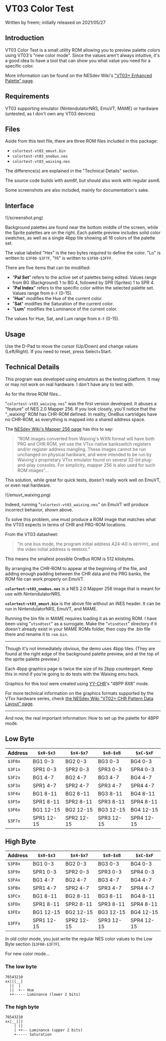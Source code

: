 VT03 Color Test
===============
Written by freem; initially released on 2021/05/27

Introduction
------------
VT03 Color Test is a small utility ROM allowing you to preview palette colors
using VT03's "new color mode". Since the values aren't always intuitive, it's
a good idea to have a tool that can show you what value you need for a specific
color.

More information can be found on the NESdev Wiki's ["VT03+ Enhanced Palette" page](http://wiki.nesdev.com/w/index.php/VT03%2B_Enhanced_Palette).

Requirements
------------
VT03 supporting emulator (NintendulatorNRS, EmuVT, MAME) or hardware (untested,
as I don't own any VT03 devices)

Files
-----
Aside from this text file, there are three ROM files included in this package:
- `colortest-vt03_emuvt.bin`
- `colortest-vt03_onebus.nes`
- `colortest-vt03_waixing.nes`

The difference(s) are explained in the "Technical Details" section.

The source code builds with asm6f, but should also work with regular asm6.

Some screenshots are also included, mainly for documentation's sake.

Interface
---------
!(/screenshot.png)

Background palettes are found near the bottom middle of the screen, while the
Sprite palettes are on the right. Each palette preview includes solid color
swatches, as well as a single 4bpp tile showing all 16 colors of the palette
set.

The value labeled "Hex" is the two bytes required to define the color.
"Lo" is written to `$3F00-$3F7F`, "Hi" is written to `$3F80-$3FFF`.

There are five items that can be modified:

- "**Pal Set**" refers to the active set of palettes being edited.
  Values range from BG (Background) 1 to BG 4, followed by SPR (Sprites) 1 to SPR 4.
- "**Pal Index**" refers to the specific color within the selected palette set.
  Values range from `0-F` (0-15).
- "**Hue**" modifies the Hue of the current color.
- "**Sat**" modifies the Saturation of the current color.
- "**Lum**" modifies the Luminance of the current color.

The values for Hue, Sat, and Lum range from `0-F` (0-15).

Usage
-----
Use the D-Pad to move the cursor (Up/Down) and change values (Left/Right).
If you need to reset, press Select+Start.

Technical Details
-----------------
This program was developed using emulators as the testing platform.
It may or may not work on real hardware. I don't have any to test with.

As for the three ROM files...

"`colortest-vt03_waixing.nes`" was the first version developed.
It abuses a "feature" of NES 2.0 Mapper 256. If you look closely, you'll
notice that the "_waixing" ROM has CHR-ROM defined. In reality, OneBus
cartridges have no CHR-ROM, as everything is mapped into a shared address
space.

The [NESdev Wiki's Mapper 256 page](http://wiki.nesdev.com/w/index.php/NES_2.0_Mapper_256) has this to say:
> "ROM images converted from Waixing's WXN format will have both PRG and
> CHR ROM, yet use the VTxx-native bankswitch registers and/or register
> address mangling. These images cannot be run unchanged on physical hardware,
> and were intended to be run by Waixing's proprietary VTxx emulator found
> on several 32-bit plug-and-play consoles. For simplicity, mapper 256 is
> also used for such ROM images"...

This solution, while great for quick tests, doesn't really work well
on EmuVT, or even real hardware.

!(/emuvt_waixing.png)

Indeed, running "`colortest-vt03_waixing.nes`" on EmuVT will produce incorrect
behavior, shown above.

To solve this problem, one must produce a ROM image that matches what the VT03
expects in terms of CHR and PRG-ROM locations.

From the VT03 datasheet:
>"In one bus mode, the program initial address A24-A0 is `007FFFC`, and the video
> initial address is `0000XXX`."

This means the smallest possible OneBus ROM is 512 kilobytes.

By arranging the CHR-ROM to appear at the beginning of the file, and adding
enough padding between the CHR data and the PRG banks, the ROM file can work
properly on EmuVT.

**`colortest-vt03_onebus.nes`** is a NES 2.0 Mapper 256 image that is meant for
use with NintendulatorNRS.

**`colortest-vt03_emuvt.bin`** is the above file without an iNES header.
It can be run in NintendulatorNRS, EmuVT, and MAME.

Running the bin file in MAME requires loading it as an existing ROM. I have been using
"`vtsndtest`" as a surrogate. Make the "`vtsndtest`" directory if it doesn't already exist
in your MAME ROMs folder, then copy the .bin file there and rename it to `rom.bin`.

--------------------------------------------------
Though it's not immediately obvious, the demo uses 4bpp tiles.
(They are found at the right edge of the background palette preview,
and at the top of the sprite palette preview.)

Each 4bpp graphics page is twice the size of its 2bpp counterpart.
Keep this in mind if you're going to do tests with the Waixing emu hack.

Graphics for this tool were created using [YY-CHR](https://w.atwiki.jp/yychr/)'s "4BPP 8X8" mode.

For more technical information on the graphics formats supported
by the VTxx hardware series, check [the NESdev Wiki "VT02+ CHR Pattern Data Layout" page](http://wiki.nesdev.com/w/index.php/VT02%2B_CHR_Pattern_Data_Layout).

--------------------------------------------------
And now, the real important information: How to set up the palette for 4BPP mode.

Low Byte
--------

Address | `$x0-$x3` | `$x4-$x7` | `$x8-$xB` | `$xC-$xF`
--------|-----------|-----------|-----------|----------
`$3F0x` |  BG1 0-3   |  BG2 0-3   |  BG3 0-3   |  BG4 0-3   |
`$3F1x` | SPR1 0-3   | SPR2 0-3   | SPR3 0-3   | SPR4 0-3   |
`$3F2x` |  BG1 4-7   |  BG2 4-7   |  BG3 4-7   |  BG4 4-7   |
`$3F3x` | SPR1 4-7   | SPR2 4-7   | SPR3 4-7   | SPR4 4-7   |
`$3F4x` |  BG1 8-11  |  BG2 8-11  |  BG3 8-11  |  BG4 8-11  |
`$3F5x` | SPR1 8-11  | SPR2 8-11  | SPR3 8-11  | SPR4 8-11  |
`$3F6x` |  BG1 12-15 |  BG2 12-15 |  BG3 12-15 |  BG4 12-15 |
`$3F7x` | SPR1 12-15 | SPR2 12-15 | SPR3 12-15 | SPR4 12-15 |

High Byte
---------

Address | `$x0-$x3` | `$x4-$x7` | `$x8-$xB` | `$xC-$xF`
--------|-----------|-----------|-----------|----------
`$3F8x` |  BG1 0-3   |  BG2 0-3   |  BG3 0-3   |  BG4 0-3   |
`$3F9x` | SPR1 0-3   | SPR2 0-3   | SPR3 0-3   | SPR4 0-3   |
`$3FAx` |  BG1 4-7   |  BG2 4-7   |  BG3 4-7   |  BG4 4-7   |
`$3FBx` | SPR1 4-7   | SPR2 4-7   | SPR3 4-7   | SPR4 4-7   |
`$3FCx` |  BG1 8-11  |  BG2 8-11  |  BG3 8-11  |  BG4 8-11  |
`$3FDx` | SPR1 8-11  | SPR2 8-11  | SPR3 8-11  | SPR4 8-11  |
`$3FEx` |  BG1 12-15 |  BG2 12-15 |  BG3 12-15 |  BG4 12-15 |
`$3FFx` | SPR1 12-15 | SPR2 12-15 | SPR3 12-15 | SPR4 12-15 |

In old color mode, you just write the regular NES color values to the Low Byte section (`$3F00-$3F7F`).

For new color mode...

### The low byte
```
76543210
xx|||__|
  ||  |
  ||  +-- Hue
  ++----- Luminance (lower 2 bits)
```

### The high byte
```
76543210
xx|__|||
    | ||
    | ++-- Luminance (upper 2 bits)
    +----- Saturation
```